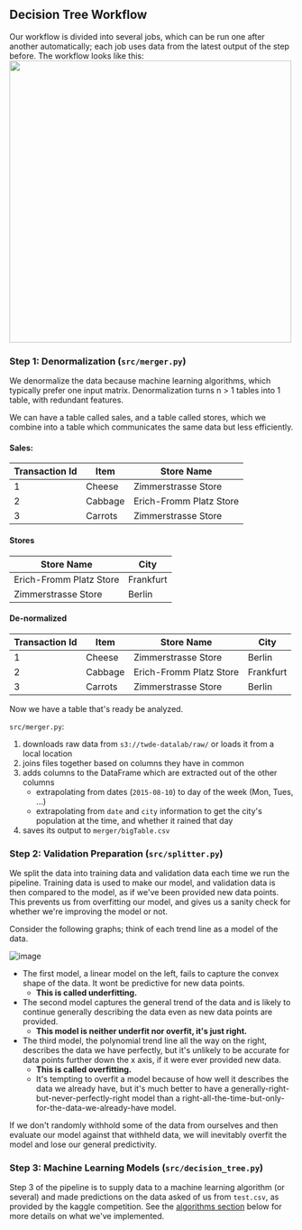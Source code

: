 Decision Tree Workflow
-----------------

Our workflow is divided into several jobs, which can be run one after another automatically; each job uses data from the latest output of the step before. The workflow looks like this: 
<img src="https://user-images.githubusercontent.com/8107614/33561247-72463dd0-d912-11e7-8485-b40585da8434.png" width="500" height="500">




### Step 1: Denormalization (`src/merger.py`)
We denormalize the data because machine learning algorithms, which typically prefer one input matrix. Denormalization turns n > 1 tables into 1 table, with redundant features.

We can have a table called sales, and a table called stores, which we combine into a table which communicates the same data but less efficiently. 
#### Sales:

|Transaction Id| Item | Store Name |
|-|-|-|
|1|Cheese|Zimmerstrasse Store|
|2|Cabbage|Erich-Fromm Platz Store|
|3|Carrots|Zimmerstrasse Store|

#### Stores

| Store Name | City|
|-|-|
|Erich-Fromm Platz Store|Frankfurt|
|Zimmerstrasse Store|Berlin|

#### De-normalized

|Transaction Id| Item | Store Name | City |
|-|-|-|-|
|1|Cheese|Zimmerstrasse Store|Berlin|
|2|Cabbage|Erich-Fromm Platz Store|Frankfurt|
|3|Carrots|Zimmerstrasse Store|Berlin|

Now we have a table that's ready be analyzed.


`src/merger.py`:
1. downloads raw data from `s3://twde-datalab/raw/` or loads it from a local location
2. joins files together based on columns they have in common
3. adds columns to the DataFrame which are extracted out of the other columns
    - extrapolating from dates (`2015-08-10`) to  day of the week (Mon, Tues, ...)
    - extrapolating from `date` and `city` information to get the city's population at the time, and whether it rained that day
4. saves its output to `merger/bigTable.csv`


### Step 2: Validation Preparation (`src/splitter.py`)
We split the data into training data and validation data each time we run the pipeline. Training data is used to make our model, and validation data is then compared to the model, as if we've been provided new data points. This prevents us from overfitting our model, and gives us a sanity check for whether we're improving the model or not.

Consider the following graphs; think of each trend line as a model of the data.

![image](https://user-images.githubusercontent.com/8107614/33661598-f91a92c6-da88-11e7-8a69-8c83fdf44ab1.png)

- The first model, a linear model on the left, fails to capture the convex shape of the data. It wont be predictive for new data points.
  - **This is called underfitting.**
- The second model captures the general trend of the data and is likely to continue generally describing the data even as new data points are provided. 
  - **This model is neither underfit nor overfit, it's just right.**
- The third model, the polynomial trend line all the way on the right, describes the data we have perfectly, but it's unlikely to be accurate for data points further down the x axis, if it were ever provided new data. 
  - **This is called overfitting.**
  - It's tempting to overfit a model because of how well it describes the data we already have, but it's much better to have a generally-right-but-never-perfectly-right model than a right-all-the-time-but-only-for-the-data-we-already-have model. 

If we don't randomly withhold some of the data from ourselves and then evaluate our model against that withheld data, we will inevitably overfit the model and lose our general predictivity.

### Step 3: Machine Learning Models (`src/decision_tree.py`)
Step 3 of the pipeline is to supply data to a machine learning algorithm (or several) and made predictions on the data asked of us from `test.csv`, as provided by the kaggle competition. See the [algorithms section](https://github.com/ThoughtWorksInc/twde-datalab/blob/master/README.md#algorithms) below for more details on what we've implemented.
